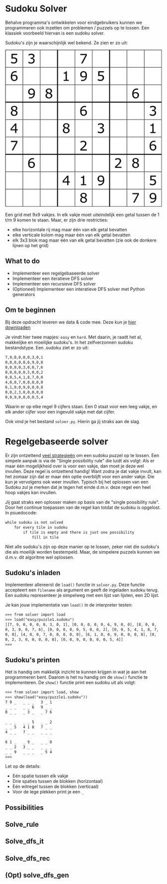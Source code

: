 # Sudoku Solver
Behalve programma's ontwikkelen voor eindgebruikers kunnen we programmeren ook inzetten om problemen / puzzels op te lossen. Een klassiek voorbeeld hiervan is een sudoku solver.

Sudoku's zijn je waarschijnlijk wel bekend. Ze zien er zo uit:

![](sudoku_example.png)

Een grid met 9x9 vakjes. In elk vakje moet uiteindelijk een getal tussen de 1 t/m 9 komen te staan. Maar, er zijn drie restricties:

* elke horizontale rij mag maar één van elk getal bevatten
* elke verticale kolom mag maar één van elk getal bevatten
* elk 3x3 blok mag maar één van elk getal bevatten (zie ook de donkere lijnen op het grid)

## What to do
* Implementeer een regelgebaseerde solver
* Implementeer een iteratieve DFS solver
* Implementeer een recursieve DFS solver
* (Optioneel) Implementeer een interatieve DFS solver met Python generators

## Om te beginnen
Bij deze opdracht leveren we data & code mee. Deze kun je [hier downloaden](https://github.com/Jelleas/sudoku/archive/master.zip)

Je vindt hier twee mapjes: `easy` en `hard`. Met daarin, je raadt het al, makkelijke en moeilijke sudoku's. In het zelfverzonnen sudoku bestandstype. Een .sudoku ziet er zo uit:

    7,9,0,0,0,0,3,0,1
    0,0,0,0,0,6,9,0,0
    8,0,0,0,3,0,0,7,6
    0,0,0,0,0,5,0,0,2
    0,0,5,4,1,8,7,0,0
    4,0,0,7,0,0,0,0,0
    6,1,0,0,9,0,0,0,8
    0,0,2,3,0,0,0,0,0
    0,0,9,0,0,0,0,5,4

Waarin er op elke regel 9 cijfers staan. Een 0 staat voor een leeg vakje, en elk ander cijfer voor een ingevuld vakje met dat cijfer.

Ook vind je het bestand `solver.py`. Hierin ga jij straks aan de slag.

# Regelgebaseerde solver
Er zijn ontzettend [veel strategieën](http://www.sudokudragon.com/sudokustrategy.htm) om een sudoku puzzel op te lossen. Een simpele aanpak is via  de "Single possibility rule" die luidt als volgt: Als er maar één mogelijkheid over is voor een vakje, dan moet je deze wel invullen. Deze regel is ontzettend handig! Want zodra je dat vakje invult, kan het zomaar zijn dat er maar één optie overblijft voor een ander vakje. Die kun je vervolgens ook weer invullen. Typisch bij het oplossen van een Sudoku zul je merken dat je tegen het einde d.m.v. deze regel een heel hoop vakjes kan invullen.

Jij gaat straks een oplosser maken op basis van de "single possibility rule". Door het continue toepassen van de regel kan totdat de sudoku is opgelost. In psuedocode:

    while sudoku is not solved
        for every tile in sudoku
            if tile is empty and there is just one possibility
                fill in tile

Niet alle sudoku's zijn op deze manier op te lossen, zeker niet die sudoku's die als moeilijk worden bestempeld. Maar, de simpelere puzzels kunnen we d.m.v. dit algoritme wel oplossen.

## Sudoku's inladen
Implementeer allereerst de `load()` functie in `solver.py`. Deze functie accepteert een `filename` als argument en geeft de ingeladen sudoku terug. Een sudoku representeer je simpelweg met een lijst van lijsten, een 2D lijst.

Je kan jouw implementatie van `load()` in de interpreter testen:

    >>> from solver import load
    >>> load("easy/puzzle1.sudoku")
    [[7, 9, 0, 0, 0, 0, 3, 0, 1], [0, 0, 0, 0, 0, 6, 9, 0, 0], [8, 0, 0, 0, 3, 0, 0, 7, 6], [0, 0, 0, 0, 0, 5, 0, 0, 2], [0, 0, 5, 4, 1, 8, 7, 0, 0], [4, 0, 0, 7, 0, 0, 0, 0, 0], [6, 1, 0, 0, 9, 0, 0, 0, 8], [0, 0, 2, 3, 0, 0, 0, 0, 0], [0, 0, 9, 0, 0, 0, 0, 5, 4]]
    >>>

## Sudoku's printen
Het is handig om makkelijk inzicht te kunnen krijgen in wat je aan het programmeren bent. Daarom is het nu handig om de `show()` functie te implementeren. De `show()` functie print een sudoku uit als volgt:


    >>> from solver import load, show
    >>> show(load("easy/puzzle1.sudoku"))
    7 9 _   _ _ _   3 _ 1
    _ _ _   _ _ 6   9 _ _
    8 _ _   _ 3 _   _ 7 6

    _ _ _   _ _ 5   _ _ 2
    _ _ 5   4 1 8   7 _ _
    4 _ _   7 _ _   _ _ _

    6 1 _   _ 9 _   _ _ 8
    _ _ 2   3 _ _   _ _ _
    _ _ 9   _ _ _   _ 5 4
    >>>

Let op de details:
* Eén spatie tussen elk vakje
* Drie spaties tussen de blokken (horizontaal)
* Eén witregel tussen de blokken (verticaal)
* Voor de lege plekken print je een `_`

## Possibilities

## Solve_rule

## Solve_dfs_it

## Solve_dfs_rec

## (Opt) solve_dfs_gen
